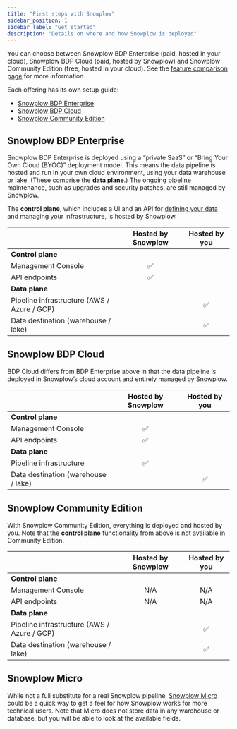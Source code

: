 ```yaml
---
title: "First steps with Snowplow"
sidebar_position: 1
sidebar_label: "Get started"
description: "Details on where and how Snowplow is deployed"
---
```


You can choose between Snowplow BDP Enterprise (paid, hosted in your cloud), Snowplow BDP Cloud (paid, hosted by Snowplow) and Snowplow Community Edition (free, hosted in your cloud). See the [feature comparison page](/docs/get-started/feature-comparison/index.md) for more information.

Each offering has its own setup guide:
* [Snowplow BDP Enterprise](/docs/get-started/snowplow-bdp/index.md)
* [Snowplow BDP Cloud](/docs/get-started/snowplow-bdp/index.md)
* [Snowplow Community Edition](/docs/get-started/snowplow-community-edition/index.md)

## Snowplow BDP Enterprise

Snowplow BDP Enterprise is deployed using a “private SaaS” or “Bring Your Own Cloud (BYOC)” deployment model. This means the data pipeline is hosted and run in your own cloud environment, using your data warehouse or lake. (These comprise the **data plane**.) The ongoing pipeline maintenance, such as upgrades and security patches, are still managed by Snowplow.

The **control plane**, which includes a UI and an API for [defining your data](/docs/data-product-studio/data-products/index.md) and managing your infrastructure, is hosted by Snowplow.

|                                             | Hosted by Snowplow | Hosted by you |
| :------------------------------------------ | :----------------: | :-----------: |
| **Control plane**                           |                    |               |
| Management Console                          |         ✅          |               |
| API endpoints                               |         ✅          |               |
| **Data plane**                              |                    |               |
| Pipeline infrastructure (AWS / Azure / GCP) |                    |       ✅       |
| Data destination (warehouse / lake)         |                    |       ✅       |

## Snowplow BDP Cloud

BDP Cloud differs from BDP Enterprise above in that the data pipeline is deployed in Snowplow’s cloud account and entirely managed by Snowplow.

|                                     | Hosted by Snowplow | Hosted by you |
| :---------------------------------- | :----------------: | :-----------: |
| **Control plane**                   |                    |               |
| Management Console                  |         ✅          |               |
| API endpoints                       |         ✅          |               |
| **Data plane**                      |                    |               |
| Pipeline infrastructure             |         ✅          |               |
| Data destination (warehouse / lake) |                    |       ✅       |

## Snowplow Community Edition

With Snowplow Community Edition, everything is deployed and hosted by you. Note that the **control plane** functionality from above is not available in Community Edition.

|                                             | Hosted by Snowplow | Hosted by you |
| :------------------------------------------ | :----------------: | :-----------: |
| **Control plane**                           |                    |               |
| Management Console                          |        N/A         |      N/A      |
| API endpoints                               |        N/A         |      N/A      |
| **Data plane**                              |                    |               |
| Pipeline infrastructure (AWS / Azure / GCP) |                    |       ✅       |
| Data destination (warehouse / lake)         |                    |       ✅       |

## Snowplow Micro

While not a full substitute for a real Snowplow pipeline, [Snowplow Micro](/docs/data-product-studio/data-quality/snowplow-micro/index.md) could be a quick way to get a feel for how Snowplow works for more technical users. Note that Micro does not store data in any warehouse or database, but you will be able to look at the available fields.
